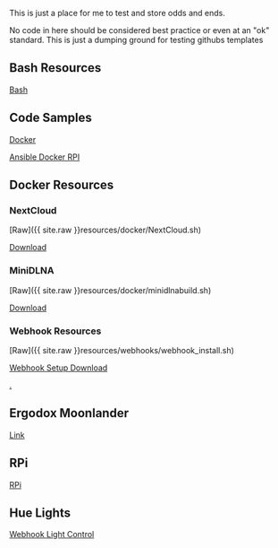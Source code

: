 This is just a place for me to test and store odds and ends.

No code in here should be considered best practice or even at an "ok" standard. This is just a dumping ground for testing githubs templates

## Bash Resources

[Bash](pages/bash.md)
## Code Samples

[Docker](pages/docker.md)

[Ansible Docker RPI](pages/docker-rpi-ansible.md)

## Docker Resources



### NextCloud

[Raw]({{ site.raw }}resources/docker/NextCloud.sh)

[Download](resources/docker/NextCloud.sh)

### MiniDLNA

[Raw]({{ site.raw }}resources/docker/minidlnabuild.sh)

[Download](resources/docker/minidlnabuild.sh)


### Webhook Resources

[Raw]({{ site.raw }}resources/webhooks/webhook_install.sh)

[Webhook Setup Download](resources/webhooks/webhook_install.sh)

[.](resources/location/stat.txt)

## Ergodox Moonlander

[Link](pages/moonlander.md)

## RPi

[RPi](pages/rpi.md)

## Hue Lights

[Webhook Light Control](pages/hue.md)

